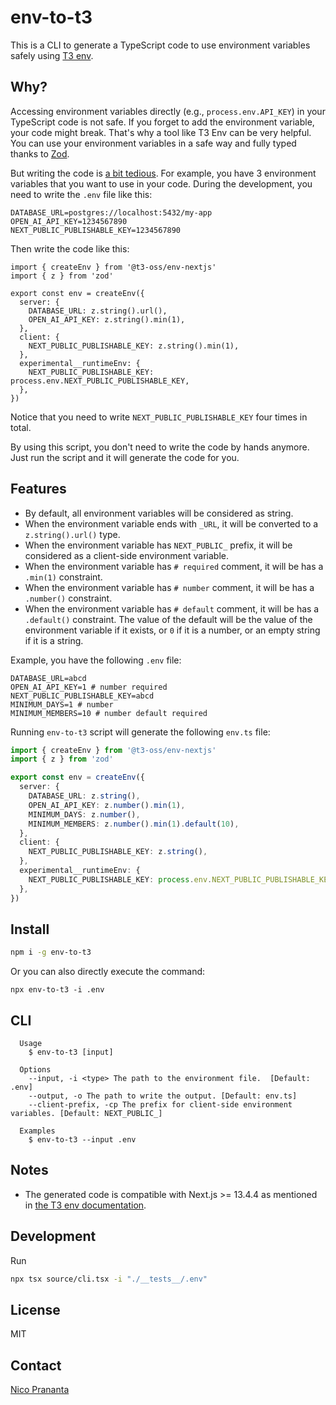 # env-to-t3

This is a CLI to generate a TypeScript code to use environment variables safely using [T3 env](https://env.t3.gg).

## Why?

Accessing environment variables directly (e.g., `process.env.API_KEY`) in your TypeScript code is not safe. If you forget to add the environment variable, your code might break. That's why a tool like T3 Env can be very helpful. You can use your environment variables in a safe way and fully typed thanks to [Zod](https://zod.dev).

But writing the code is [a bit tedious](https://env.t3.gg/docs/nextjs#create-your-schema). For example, you have 3 environment variables that you want to use in your code. During the development, you need to write the `.env` file like this:

```
DATABASE_URL=postgres://localhost:5432/my-app
OPEN_AI_API_KEY=1234567890
NEXT_PUBLIC_PUBLISHABLE_KEY=1234567890
```

Then write the code like this:

```tsx
import { createEnv } from '@t3-oss/env-nextjs'
import { z } from 'zod'

export const env = createEnv({
  server: {
    DATABASE_URL: z.string().url(),
    OPEN_AI_API_KEY: z.string().min(1),
  },
  client: {
    NEXT_PUBLIC_PUBLISHABLE_KEY: z.string().min(1),
  },
  experimental__runtimeEnv: {
    NEXT_PUBLIC_PUBLISHABLE_KEY: process.env.NEXT_PUBLIC_PUBLISHABLE_KEY,
  },
})
```

Notice that you need to write `NEXT_PUBLIC_PUBLISHABLE_KEY` four times in total.

By using this script, you don't need to write the code by hands anymore. Just run the script and it will generate the code for you.

## Features

- By default, all environment variables will be considered as string.
- When the environment variable ends with `_URL`, it will be converted to a `z.string().url()` type.
- When the environment variable has `NEXT_PUBLIC_` prefix, it will be considered as a client-side environment variable.
- When the environment variable has `# required` comment, it will be has a `.min(1)` constraint.
- When the environment variable has `# number` comment, it will be has a `.number()` constraint.
- When the environment variable has `# default` comment, it will be has a `.default()` constraint. The value of the default will be the value of the environment variable if it exists, or `0` if it is a number, or an empty string if it is a string.

Example, you have the following `.env` file:

```env
DATABASE_URL=abcd
OPEN_AI_API_KEY=1 # number required
NEXT_PUBLIC_PUBLISHABLE_KEY=abcd
MINIMUM_DAYS=1 # number
MINIMUM_MEMBERS=10 # number default required
```

Running `env-to-t3` script will generate the following `env.ts` file:

```typescript
import { createEnv } from '@t3-oss/env-nextjs'
import { z } from 'zod'

export const env = createEnv({
  server: {
    DATABASE_URL: z.string(),
    OPEN_AI_API_KEY: z.number().min(1),
    MINIMUM_DAYS: z.number(),
    MINIMUM_MEMBERS: z.number().min(1).default(10),
  },
  client: {
    NEXT_PUBLIC_PUBLISHABLE_KEY: z.string(),
  },
  experimental__runtimeEnv: {
    NEXT_PUBLIC_PUBLISHABLE_KEY: process.env.NEXT_PUBLIC_PUBLISHABLE_KEY,
  },
})
```

## Install

```bash
npm i -g env-to-t3
```

Or you can also directly execute the command:

```shell
npx env-to-t3 -i .env
```

## CLI

```
  Usage
    $ env-to-t3 [input]

  Options
    --input, -i <type> The path to the environment file.  [Default: .env]
    --output, -o The path to write the output. [Default: env.ts]
    --client-prefix, -cp The prefix for client-side environment variables. [Default: NEXT_PUBLIC_]

  Examples
    $ env-to-t3 --input .env
```

## Notes

- The generated code is compatible with Next.js >= 13.4.4 as mentioned in [the T3 env documentation](https://env.t3.gg/docs/nextjs#create-your-schema).

## Development

Run

```bash
npx tsx source/cli.tsx -i "./__tests__/.env"
```

## License

MIT

## Contact

[Nico Prananta](https://twitter.com/2co_p)

